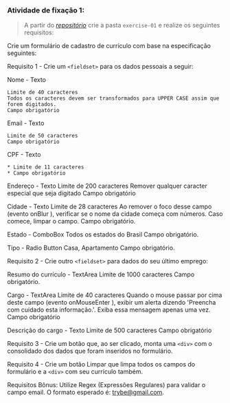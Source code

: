 ###  Atividade de fixação 1:
> A partir do _[repositório](https://github.com/tryber/exercise-pokedex-state)_ crie a pasta `exercise-01` e realize os seguintes requisitos:

Crie um formulário de cadastro de currículo com base na especificação seguintes:

Requisito 1 - Crie um `<fieldset>` para os dados pessoais a seguir:

Nome - Texto
```
Limite de 40 caracteres
Todos os caracteres devem ser transformados para UPPER CASE assim que forem digitados.
Campo obrigatório
```

Email - Texto
```
Limite de 50 caracteres
Campo obrigatório
```

CPF - Texto
```
* Limite de 11 caracteres
* Campo obrigatório
```

Endereço - Texto
Limite de 200 caracteres
Remover qualquer caracter especial que seja digitado
Campo obrigatório

Cidade - Texto
Limite de 28 caracteres
Ao remover o foco desse campo (evento onBlur ), verificar se o nome da cidade começa com números. Caso comece, limpar o campo.
Campo obrigatório.

Estado - ComboBox
Todos os estados do Brasil
Campo obrigatório.

Tipo - Radio Button
Casa, Apartamento
Campo obrigatório.


Requisito 2 - Crie outro `<fieldset>` para dados do seu último emprego:

Resumo do currículo - TextArea
Limite de 1000 caracteres
Campo obrigatório.

Cargo - TextArea
Limite de 40 caracteres
Quando o mouse passar por cima deste campo (evento onMouseEnter ), exibir um alerta dizendo 'Preencha com cuidado esta informação.'. Exiba essa mensagem apenas uma vez.
Campo obrigatório

Descrição do cargo - Texto
Limite de 500 caracteres
Campo obrigatório


Requisito 3 - Crie um botão que, ao ser clicado, monta uma `<div>` com o consolidado dos dados que foram inseridos no formulário.

Requisito 4 - Crie um botão Limpar que limpa todos os campos do formulário e a `<div>` com seu currículo também.

Requisitos Bônus: Utilize Regex (Expressões Regulares) para validar o campo email. O formato esperado é: trybe@gmail.com.



